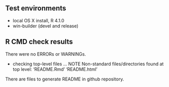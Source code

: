 ## Test environments
* local OS X install, R 4.1.0
* win-builder (devel and release)

## R CMD check results
There were no ERRORs or WARNINGs. 

  * checking top-level files ... NOTE
Non-standard files/directories found at top level:
  ‘README.Rmd’ ‘README.html’

There are files to generate README in github repository.
